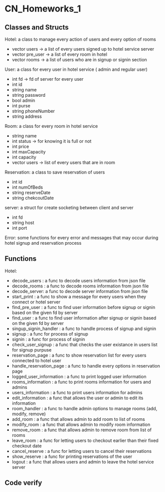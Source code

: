 # CN_Homeworks_1

## Classes and Structs
  Hotel:  a class to manage every action of users and every option of rooms <br />
  
   * vector <User> users ->    a list of every users signed up to hotel service server<br />
   * vector <User> pre_user ->    a list of every room in hotel <br />
   * vector <Room> rooms ->     a list of users who are in signup or signin section<br />
  
  User: a class for every user in hotel service ( admin and regular user)<br />
   * int fd ->    fd of server for every user
   * int id
   * string name
   * string password
   * bool admin
   * int purse
   * string phoneNumber
   * string address
  
  Room: a class for every room in hotel service <br />
   * string name
   * int status -> for knowing it is full or not
   * int price
   * int maxCapacity
   * int capacity 
   * vector <Reservation> users -> list of every users that are in room
  
  Reservation: a class to save reservation of users
   * int id
   * int numOfBeds
   * string reserveDate
   * string chekcoutDate
  
  server: a struct for create socketing between client and server
   * int fd
   * string host
   * int port
  
  Error: some functions for every error and messages that may occur during hotel signup and reservation process
  
  
## Functions
  Hotel:
   * decode_users : a func to decode users information from json file
   * decode_rooms : a func to decode rooms information from json file
   * decode_server: a func to decode server information from json file 
   * start_print : a func to show a message for every users when they connect or hotel server
   * find_pre_user : a func to find user information before signup or signin based on the given fd by server
   * find_user : a func to find user information after signup or signin based on the given fd by server
   * singup_signin_handler : a func to handle process of signup and signin
   * signup : a func for process of signup
   * signin : a func for process of signin
   * check_user_signup : a func that checks the user existance in users list for signup purpuse
   * reservation_page : a func to show reservation list for every users connected to hotel user
   * handle_reservation_page : a func to handle every options in reservation page
   * logged_user_information : a func to print logged user information
   * rooms_information : a func to print rooms information for users and admins
   * users_information : a func to print users information for admins
   * edit_information : a func that allows the user or admin to edit its information
   * room_handler : a func to handle admin options to manage rooms (add, modify, remove)
   * add_room : a func that allows admin to add room to list of rooms
   * modify_room : a func that allows admin to modify room information
   * remove_room : a func that allows admin to remove room from list of rooms
   * leave_room : a func for letting users to checkout earlier than their fixed checkout date
   * cancel_reserve : a func for letting users to cancel their reservations
   * show_reserve : a func for printing reservations of the user
   * logout : a func that allows users and admin to leave the hotel service server

  

## Code verify
